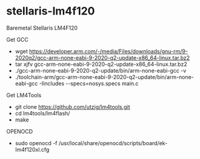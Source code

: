 # stellaris-lm4f120
Baremetal Stellaris LM4F120

Get GCC
* wget https://developer.arm.com/-/media/Files/downloads/gnu-rm/9-2020q2/gcc-arm-none-eabi-9-2020-q2-update-x86_64-linux.tar.bz2
* tar xjfv gcc-arm-none-eabi-9-2020-q2-update-x86_64-linux.tar.bz2
* ./gcc-arm-none-eabi-9-2020-q2-update/bin/arm-none-eabi-gcc -v
* ./toolchain-arm/gcc-arm-none-eabi-9-2020-q2-update/bin/arm-none-eabi-gcc -Iincludes --specs=nosys.specs main.c

Get LM4Tools
* git clone https://github.com/utzig/lm4tools.git
* cd lm4tools/lm4flash/
* make

OPENOCD
* sudo openocd -f /usr/local/share/openocd/scripts/board/ek-lm4f120xl.cfg
